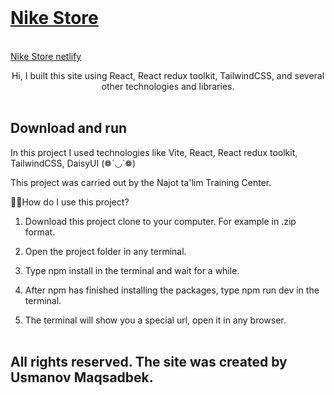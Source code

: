 <br/>
<p align="center">
  <a href="hthttps://github.com/MAQSADBEK77/Nike-store">
    <h1>Nike Store</h1>
  </a>
    <br/>
  <a href="https://nike-maqsadbek.netlify.app/">
    Nike Store netlify
  </a>

  <p align="center">
   Hi, I built this site using React, React redux toolkit, TailwindCSS, and several other technologies and libraries.
    <br/>
    <br/>
  </p>
</p>

## Download and run

In this project I used technologies like Vite, React, React redux toolkit, TailwindCSS, DaisyUI (❁´◡`❁)

This project was carried out by the Najot ta'lim Training Center.

🧑‍💻How do I use this project?

1. Download this project clone to your computer. For example in .zip format.

2. Open the project folder in any terminal.

3. Type npm install in the terminal and wait for a while.

4. After npm has finished installing the packages, type npm run dev in the terminal.

5. The terminal will show you a special url, open it in any browser.
   <br/>
   <br/>

## All rights reserved. The site was created by Usmanov Maqsadbek.
